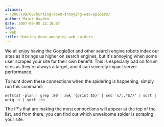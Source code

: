 ```yaml
---
aliases:
- /2007/09/08/hunting-down-annoying-web-spiders/
author: Major Hayden
date: 2007-09-08 22:16:07
tags:
- web
title: Hunting down annoying web spiders
---
```


We all enjoy having the GoogleBot and other search engine robots index our sites as it brings us higher on search engines, but it's annoying when some user scrapes your site for their own benefit. This is especially bad on forum sites as they're always a target, and it can severely impact server performance.

To hunt down these connections when the spidering is happening, simply run this command:

`netstat -plan | grep :80 | awk '{print $5}' | sed 's/:.*$//' | sort | uniq -c | sort -rn`

The IP's that are making the most connections will appear at the top of the list, and from there, you can find out which unwelcome spider is scraping your site.